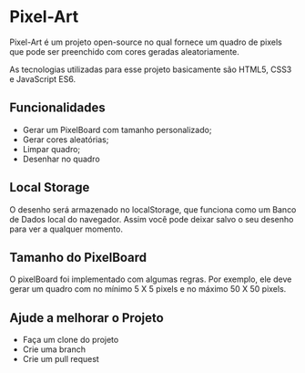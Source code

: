 # Pixel-Art

Pixel-Art é um projeto open-source no qual fornece um quadro de pixels que pode ser preenchido com cores geradas aleatoriamente.

As tecnologias utilizadas para esse projeto basicamente são HTML5, CSS3 e JavaScript ES6.

## Funcionalidades
- Gerar um PixelBoard com tamanho personalizado;
- Gerar cores aleatórias;
- Limpar quadro;
- Desenhar no quadro

## Local Storage
O desenho será armazenado no localStorage, que funciona como um Banco de Dados local do navegador. Assim você pode deixar salvo o seu desenho para ver a qualquer momento.

## Tamanho do PixelBoard
O pixelBoard foi implementado com algumas regras.
Por exemplo, ele deve gerar um quadro com no mínimo 5 X 5 pixels e no máximo 50 X 50 pixels. 

## Ajude a melhorar o Projeto

- Faça um clone do projeto
- Crie uma branch
- Crie um pull request